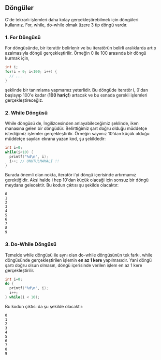 ## Döngüler

C'de tekrarlı işlemleri daha kolay gerçekleştirebilmek için döngüleri kullanırız. For, while, do-while olmak üzere 3 tip döngü vardır.

### 1. For Döngüsü

For döngüsünde, bir iteratör belirlenir ve bu iteratörün belirli aralıklarda artıp azalmasıyla döngü gerçekleştirilir. Örneğin 0 ile 100 arasında bir döngü kurmak için,

```c
int i;
for(i = 0; i<100; i++) {
  // ...
}
```

şeklinde bir tanımlama yapmamız yeterlidir. Bu döngüde iteratör i, 0'dan başlayıp 100'e kadar (**100 hariç!**) artacak ve bu esnada gerekli işlemleri gerçekleştireceğiz.

### 2. While Döngüsü

While döngüsü de, İngilizcesinden anlayabileceğimiz şeklinde, iken manasına gelen bir döngüdür. Belirttiğimiz şart doğru olduğu müddetçe istediğimiz işlemler gerçekleştirilir. Örneğin sayımız 10'dan küçük olduğu müddetçe sayıları ekrana yazan kod, şu şekildedir:

```c
int i=0;
while(i<10) {
  printf("%d\n", i);
  i++; // UNUTULMAMALI !!
}
```

Burada önemli olan nokta, iteratör i'yi döngü içerisinde artırmamız gerektiğidir. Aksi halde i hep 10'dan küçük olacaği için sonsuz bir döngü meydana gelecektir. Bu kodun çıktısı şu şekilde olacaktır:

```
0
1
2
3
4
5
6
7
8
9
```

### 3. Do-While Döngüsü

Temelde while döngüsü ile aynı olan do-while döngüsünün tek farkı, while döngüsünde gerçekleştirilen işlemin **en az 1 kere** yapılmasıdır. Yani döngü şartı doğru olsun olmasın, döngü içerisinde verilen işlem en az 1 kere gerçekleştirilir.

```c
int i=0;
do {
  printf("%d\n", i);
  i++;
} while(i < 10);
```

Bu kodun çıktısı da şu şekilde olacaktır:

```
0
1
2
3
4
5
6
7
8
9

```
